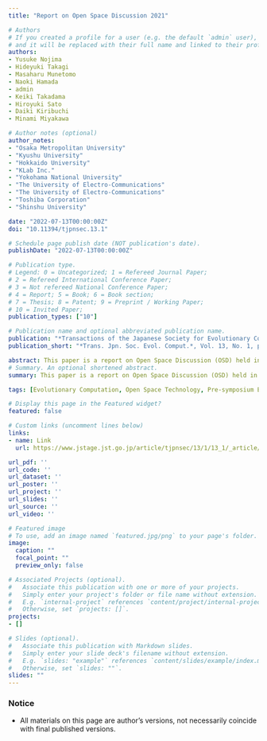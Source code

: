 ```yaml
---
title: "Report on Open Space Discussion 2021"

# Authors
# If you created a profile for a user (e.g. the default `admin` user), write the username (folder name) here 
# and it will be replaced with their full name and linked to their profile.
authors:
- Yusuke Nojima
- Hideyuki Takagi
- Masaharu Munetomo
- Naoki Hamada
- admin
- Keiki Takadama
- Hiroyuki Sato
- Daiki Kiribuchi
- Minami Miyakawa

# Author notes (optional)
author_notes:
- "Osaka Metropolitan University"
- "Kyushu University"
- "Hokkaido University"
- "KLab Inc."
- "Yokohama National University"
- "The University of Electro-Communications"
- "The University of Electro-Communications"
- "Toshiba Corporation"
- "Shinshu University"

date: "2022-07-13T00:00:00Z"
doi: "10.11394/tjpnsec.13.1"

# Schedule page publish date (NOT publication's date).
publishDate: "2022-07-13T00:00:00Z"

# Publication type.
# Legend: 0 = Uncategorized; 1 = Refereed Journal Paper;
# 2 = Refereed International Conference Paper;
# 3 = Not refereed National Conference Paper;
# 4 = Report; 5 = Book; 6 = Book section;
# 7 = Thesis; 8 = Patent; 9 = Preprint / Working Paper;
# 10 = Invited Paper;
publication_types: ["10"]

# Publication name and optional abbreviated publication name.
publication: "*Transactions of the Japanese Society for Evolutionary Computation*, Vol. 13, No. 1, pp. 1--9 (in Japanese)"
publication_short: "*Trans. Jpn. Soc. Evol. Comput.*, Vol. 13, No. 1, pp. 1--9 (in Japanese)"

abstract: This paper is a report on Open Space Discussion (OSD) held in Evolutionary Computation Symposium 2021. The purpose of OSD is to share and discuss problems at hand and future research targets related to evolutionary computation. Discussion topics are voluntarily proposed by some of the participants, and other participants freely choose one to join in the discussion. Through free discussions based on the open space technology framework, it is expected that participants will have new research ideas and start some collaborations. This paper gives the concept of OSD and introduces six topics discussed this year. This paper also shows the responses to the questionnaire on OSD for future discussions, collaborations, and related events.
# Summary. An optional shortened abstract.
summary: This paper is a report on Open Space Discussion (OSD) held in Evolutionary Computation Symposium 2021.

tags: [Evolutionary Computation, Open Space Technology, Pre-symposium Event]

# Display this page in the Featured widget?
featured: false

# Custom links (uncomment lines below)
links:
- name: Link
  url: https://www.jstage.jst.go.jp/article/tjpnsec/13/1/13_1/_article/-char/ja/

url_pdf: ''
url_code: ''
url_dataset: ''
url_poster: ''
url_project: ''
url_slides: ''
url_source: ''
url_video: ''

# Featured image
# To use, add an image named `featured.jpg/png` to your page's folder. 
image:
  caption: ""
  focal_point: ""
  preview_only: false

# Associated Projects (optional).
#   Associate this publication with one or more of your projects.
#   Simply enter your project's folder or file name without extension.
#   E.g. `internal-project` references `content/project/internal-project/index.md`.
#   Otherwise, set `projects: []`.
projects:
- []

# Slides (optional).
#   Associate this publication with Markdown slides.
#   Simply enter your slide deck's filename without extension.
#   E.g. `slides: "example"` references `content/slides/example/index.md`.
#   Otherwise, set `slides: ""`.
slides: ""
---
```


### Notice

- All materials on this page are author’s versions, not necessarily coincide with final published versions.
